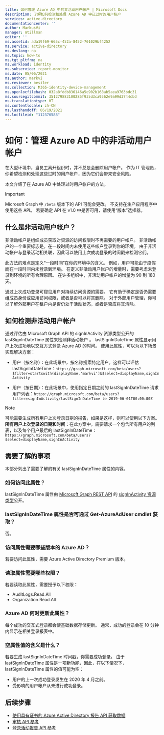 ```yaml
---
title: 如何管理 Azure AD 中的非活动用户帐户 | Microsoft Docs
description: 了解如何检测和处理 Azure AD 中已过时的用户帐户
services: active-directory
documentationcenter: ''
author: MarkusVi
manager: mtillman
editor: ''
ms.assetid: ada19f69-665c-452a-8452-701029bf4252
ms.service: active-directory
ms.devlang: na
ms.topic: how-to
ms.tgt_pltfrm: na
ms.workload: identity
ms.subservice: report-monitor
ms.date: 05/06/2021
ms.author: markvi
ms.reviewer: besiler
ms.collection: M365-identity-device-management
ms.openlocfilehash: 032a8fddb836146a5e902b168ab5aea9763bdc31
ms.sourcegitcommit: 351279883100285f935d3ca9562e9a99d3744cbd
ms.translationtype: HT
ms.contentlocale: zh-CN
ms.lasthandoff: 06/19/2021
ms.locfileid: "112376588"
---
```

# <a name="how-to-manage-inactive-user-accounts-in-azure-ad"></a>如何：管理 Azure AD 中的非活动用户帐户

在大型环境中，当员工离开组织时，并不总是会删除用户帐户。 作为 IT 管理员，你希望检测和处理这些过时的用户帐户，因为它们会带来安全风险。

本文介绍了在 Azure AD 中处理过时用户帐户的方法。 

> [!IMPORTANT]
> Microsoft Graph 中 `/beta` 版本下的 API 可能会更改。 不支持在生产应用程序中使用这些 API。 若要确定 API 在 v1.0 中是否可用，请使用“版本”选择器。

## <a name="what-are-inactive-user-accounts"></a>什么是非活动用户帐户？

非活动帐户是组织成员获取对资源的访问权限时不再需要的用户帐户。 非活动帐户的一个重要标志是，在一段时间内未使用这些帐户登录到你的环境。 由于非活动帐户与登录活动相关联，因此可以使用上次成功登录的时间戳来检测它们。 

此方法的难点是定义“一段时间”在你的环境中的含义。 例如，用户可能由于度假而在一段时间内未登录到环境。 在定义非活动用户帐户的增量时，需要考虑未登录到环境的所有合理原因。 在许多组织中，非活动用户帐户的增量为 90 到 180 天。 

通过上次成功登录可窥见用户对持续访问资源的需要。  它有助于确定是否仍需要组成员身份或应用访问权限，或者是否可以将其删除。 对于外部用户管理，你可以了解外部用户在租户内是否仍处于活动状态，或者是否应将其清除。 

    
## <a name="how-to-detect-inactive-user-accounts"></a>如何检测非活动用户帐户

通过评估由 Microsoft Graph API 的 signInActivity 资源类型公开的 lastSignInDateTime 属性来检测非活动帐户  。 lastSignInDateTime 属性显示用户上次成功地以交互方式登录 Azure AD 的时间。 使用此属性，可以为以下场景实现解决方案：

- 用户（按名称）：在此场景中，按名称搜索特定用户，这样可以评估 lastSignInDateTime：`https://graph.microsoft.com/beta/users?$filter=startswith(displayName,'markvi')&$select=displayName,signInActivity`

- 用户（按日期）：在此场景中，使用指定日期之前的 lastSignInDateTime 请求用户列表：`https://graph.microsoft.com/beta/users?filter=signInActivity/lastSignInDateTime le 2019-06-01T00:00:00Z`

> [!NOTE]
> 可能需要生成所有用户上次登录日期的报告，如果是这样，则可以使用以下方案。
> **所有用户上次登录的日期和时间**：在此方案中，需要请求一个包含所有用户的列表，以及每个用户最后的 lastSignInDateTime：`https://graph.microsoft.com/beta/users?$select=displayName,signInActivity` 

## <a name="what-you-need-to-know"></a>需要了解的事项

本部分列出了需要了解的有关 lastSignInDateTime 属性的内容。

### <a name="how-can-i-access-this-property"></a>如何访问此属性？

lastSignInDateTime 属性由 [Microsoft Graph REST API](/graph/overview#whats-in-microsoft-graph) 的 [signInActivity 资源类型](/graph/api/resources/signinactivity?view=graph-rest-beta&preserve-view=true)公开。   

### <a name="is-the-lastsignindatetime-property-available-through-the-get-azureaduser-cmdlet"></a>lastSignInDateTime 属性是否可通过 Get-AzureAdUser cmdlet 获取？

否。

### <a name="what-edition-of-azure-ad-do-i-need-to-access-the-property"></a>访问属性需要哪些版本的 Azure AD？

若要访问此属性，需要 Azure Active Directory Premium 版本。

### <a name="what-permission-do-i-need-to-read-the-property"></a>读取属性需要哪些权限？

若要读取此属性，需要授予以下权限： 

- AuditLogs.Read.All
- Organization.Read.All  


### <a name="when-does-azure-ad-update-the-property"></a>Azure AD 何时更新此属性？

每个成功的交互式登录都会使基础数据存储更新。 通常，成功的登录会在 10 分钟内显示在相关登录报表中。
 

### <a name="what-does-a-blank-property-value-mean"></a>空属性值的含义是什么？

若要生成 lastSignInDateTime 时间戳，你需要成功登录。 由于 lastSignInDateTime 属性是一项新功能，因此，在以下情况下，lastSignInDateTime 属性的值可能为空：

- 用户的上一次成功登录发生在 2020 年 4 月之前。
- 受影响的用户帐户从未进行成功登录。

## <a name="next-steps"></a>后续步骤

* [使用具有证书的 Azure Active Directory 报告 API 获取数据](tutorial-access-api-with-certificates.md)
* [审核 API 参考](/graph/api/resources/directoryaudit) 
* [登录活动报告 API 参考](/graph/api/resources/signin)

